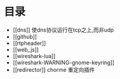 # 目录

* [[dns]] 使dns协议运行在tcp之上,而非udp
* [[github]]
* [[rtpheader]]
* [[web_js]]
* [[wireshark-lua]]
* [[wireshark-WARNING-gnome-keyring]]
* [[redirector]] chorme 重定向插件